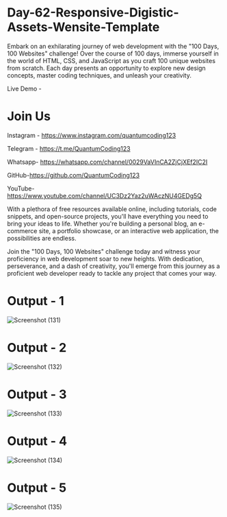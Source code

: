 # Day-62-Responsive-Digistic-Assets-Wensite-Template

Embark on an exhilarating journey of web development with the "100 Days, 100 Websites" challenge! Over the course of 100 days, immerse yourself in the world of HTML, CSS, and JavaScript as you craft 100 unique websites from scratch. Each day presents an opportunity to explore new design concepts, master coding techniques, and unleash your creativity.

Live Demo - 

# Join Us

Instagram - https://www.instagram.com/quantumcoding123

Telegram - https://t.me/QuantumCoding123

Whatsapp- https://whatsapp.com/channel/0029VaVInCA2ZjCjXEf2IC2I

GitHub-https://github.com/QuantumCoding123

YouTube-https://www.youtube.com/channel/UC3Dz2Yaz2uWAczNU4GEDg5Q

With a plethora of free resources available online, including tutorials, code snippets, and open-source projects, you'll have everything you need to bring your ideas to life. Whether you're building a personal blog, an e-commerce site, a portfolio showcase, or an interactive web application, the possibilities are endless.

Join the "100 Days, 100 Websites" challenge today and witness your proficiency in web development soar to new heights. With dedication, perseverance, and a dash of creativity, you'll emerge from this journey as a proficient web developer ready to tackle any project that comes your way.

# Output - 1

 ![Screenshot (131)](https://github.com/QuantumCoding123/Day-62-Responsive-Digistic-Assets-Wensite-Template/assets/166281221/b01f8a08-bb97-41e2-a793-22844867a7cf)

# Output - 2

![Screenshot (132)](https://github.com/QuantumCoding123/Day-62-Responsive-Digistic-Assets-Wensite-Template/assets/166281221/a0a395d8-2820-4d36-b14d-3a968d00589b)

# Output - 3

![Screenshot (133)](https://github.com/QuantumCoding123/Day-62-Responsive-Digistic-Assets-Wensite-Template/assets/166281221/c15a7907-427d-406e-bd9c-20309c56cf05)

# Output - 4

![Screenshot (134)](https://github.com/QuantumCoding123/Day-62-Responsive-Digistic-Assets-Wensite-Template/assets/166281221/4e387202-75c7-4324-990b-d9315935e42d)

# Output - 5

![Screenshot (135)](https://github.com/QuantumCoding123/Day-62-Responsive-Digistic-Assets-Wensite-Template/assets/166281221/3d2d36c9-aa94-4d1a-9743-0ae72bc31209)

